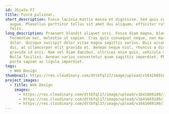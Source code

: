 ```yaml
---
id: JGjw3v-F7
title: Fusce pulvinar.
short_description: Fusce lacinia mattis massa et dignissim. Sed quis cursus
  augue. Phasellus porttitor tellus sit amet dui aliquam, efficitur rutrum
  felis.
long_description: Praesent blandit aliquet orci. Fusce diam magna, blandit eu
  fermentum nec, molestie ut sapien. Cras quis consequat neque, non maximus
  dolor. Quisque suscipit dolor vitae magna sagittis varius. Duis accumsan ipsum
  dui, at ullamcorper elit gravida et. Aenean neque nisl, rhoncus a dictum vel,
  gravida id orci. Nam vel diam dapibus, ultrices enim quis, vehicula metus.
  Nulla facilisi. Aenean varius consectetur quam sagittis imperdiet. Phasellus
  porta sapien ac ligula imperdiet.
tags:
  - Web Design
thumbnail: https://res.cloudinary.com/dttbfql17/image/upload/v1641669189/image3_m6vnmv.jpg
project_images:
  - title: Web Design
    images:
      - https://res.cloudinary.com/dttbfql17/image/upload/v1641669189/image3_m6vnmv.jpg
      - https://res.cloudinary.com/dttbfql17/image/upload/v1641669189/image2_varbi0.jpg
      - https://res.cloudinary.com/dttbfql17/image/upload/v1641669190/image1_fszaxx.jpg
---
```

